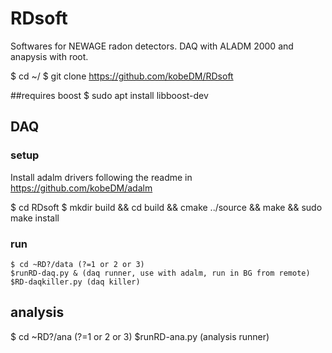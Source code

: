 # RDsoft
Softwares for NEWAGE radon detectors. DAQ with ALADM 2000 and anapysis with root.

$ cd ~/
$ git clone https://github.com/kobeDM/RDsoft

##requires boost
$ sudo apt install libboost-dev

## DAQ
### setup
Install adalm drivers following the readme in 
https://github.com/kobeDM/adalm

$ cd RDsoft
$ mkdir build && cd build && cmake ../source && make && sudo make install

### run
```
$ cd ~RD?/data (?=1 or 2 or 3)
$runRD-daq.py & (daq runner, use with adalm, run in BG from remote) 
$RD-daqkiller.py (daq killer) 
```


## analysis
$ cd ~RD?/ana (?=1 or 2 or 3)
$runRD-ana.py (analysis runner) 
